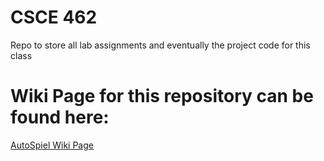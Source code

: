 # CSCE 462

Repo to store all lab assignments and eventually the project code for this class

# Wiki Page for this repository can be found here:
[AutoSpiel Wiki Page](https://github.com/JonathanGWesterfield/CSCE462/wiki/Project-Outline "AutoSpiel Wiki Page")
